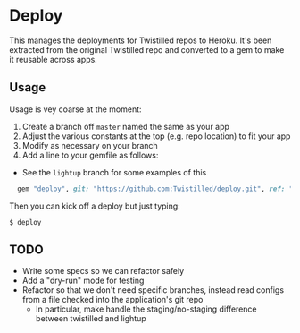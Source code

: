 # Deploy

This manages the deployments for Twistilled repos to Heroku. It's been extracted from the original Twistilled repo and converted to a gem to make it reusable across apps.

## Usage

Usage is vey coarse at the moment:

1. Create a branch off `master` named the same as your app
1. Adjust the various constants at the top (e.g. repo location) to fit your app
1. Modify as necessary on your branch
1. Add a line to your gemfile as follows:
  * See the `lightup` branch for some examples of this

```ruby
  gem "deploy", git: "https://github.com:Twistilled/deploy.git", ref: "<your_app_name>"
```

Then you can kick off a deploy but just typing:

    $ deploy

## TODO

* Write some specs so we can refactor safely
* Add a "dry-run" mode for testing
* Refactor so that we don't need specific branches, instead read configs from a file checked into the application's git repo
  * In particular, make handle the staging/no-staging difference between twistilled and lightup
